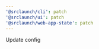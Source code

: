 ```yaml
---
'@srclaunch/cli': patch
'@srclaunch/ui': patch
'@srclaunch/web-app-state': patch
---
```


Update config
